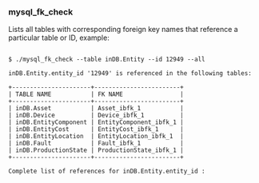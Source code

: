### mysql_fk_check

Lists all tables with corresponding foreign key names that reference a particular table or ID, example:

```

$ ./mysql_fk_check --table inDB.Entity --id 12949 --all

inDB.Entity.entity_id '12949' is referenced in the following tables: 

+----------------------+------------------------+
| TABLE NAME           | FK NAME                |
+----------------------+------------------------+
| inDB.Asset           | Asset_ibfk_1           |
| inDB.Device          | Device_ibfk_1          |
| inDB.EntityComponent | EntityComponent_ibfk_1 |
| inDB.EntityCost      | EntityCost_ibfk_1      |
| inDB.EntityLocation  | EntityLocation_ibfk_1  |
| inDB.Fault           | Fault_ibfk_1           |
| inDB.ProductionState | ProductionState_ibfk_1 |
+----------------------+------------------------+

Complete list of references for inDB.Entity.entity_id : 

```
